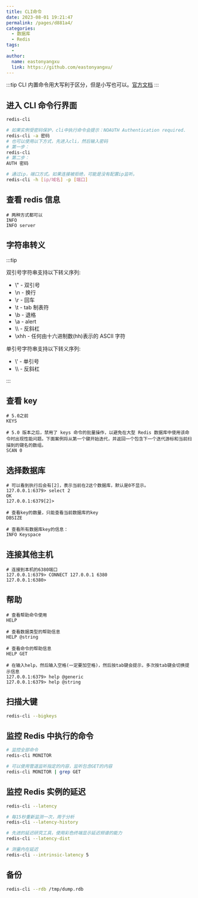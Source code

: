 ```yaml
---
title: CLI命令
date: 2023-08-01 19:21:47
permalink: /pages/d881a4/
categories:
  - 数据库
  - Redis
tags:
  -
author:
  name: eastonyangxu
  link: https://github.com/eastonyangxu/
---
```


:::tip
CLI 内置命令用大写利于区分，但是小写也可以。[官方文档](https://redis.io/docs/ui/cli/)
:::

## 进入 CLI 命令行界面

```sh
redis-cli

# 如果实例受密码保护，cli中执行命令会提示：NOAUTH Authentication required.
redis-cli -a 密码
# 也可以使用以下方式，先进入cli，然后输入密码
# 第一步：
redis-cli
# 第二步：
AUTH 密码

# 通过ip，端口方式。如果连接被拒绝，可能是没有配置ip监听。
redis-cli -h [ip/域名] -p [端口]
```

## 查看 redis 信息

```
# 两种方式都可以
INFO
INFO server
```

## 字符串转义

:::tip

双引号字符串支持以下转义序列:

- \\" - 双引号
- \n - 换行
- \r - 回车
- \t - tab 制表符
- \b - 退格
- \a - alert
- \\\ - 反斜杠
- \xhh - 任何由十六进制数(hh)表示的 ASCII 字符

单引号字符串支持以下转义序列:

- \\' - 单引号
- \\\ - 反斜杠

:::

## 查看 key

```
# 5.0之前
KEYS

# 5.0 版本之后，禁用了 keys 命令的批量操作，以避免在大型 Redis 数据库中使用该命令时出现性能问题。下面案例将从第一个键开始迭代，并返回一个包含下一个迭代游标和当前扫描到的键名的数组。
SCAN 0
```

## 选择数据库

```
# 可以看到执行后会有[2]，表示当前在2这个数据库，默认是0不显示。
127.0.0.1:6379> select 2
OK
127.0.0.1:6379[2]>

# 查看key的数量，只能查看当前数据库的key
DBSIZE

# 查看所有数据库key的信息：
INFO Keyspace
```

## 连接其他主机

```
# 连接到本机的6380端口
127.0.0.1:6379> CONNECT 127.0.0.1 6380
127.0.0.1:6380>
```

## 帮助

```
# 查看帮助命令使用
HELP

# 查看数据类型的帮助信息
HELP @string

# 查看命令的帮助信息
HELP GET

# 在输入help，然后输入空格(一定要加空格)，然后按tab键会提示，多次按tab键会切换提示信息
127.0.0.1:6379> help @generic
127.0.0.1:6379> help @string
```

## 扫描大键

```sh
redis-cli --bigkeys
```

## 监控 Redis 中执行的命令

```sh
# 监控全部命令
redis-cli MONITOR

# 可以使用管道监听指定的内容，监听包含GET的内容
redis-cli MONITOR | grep GET
```

## 监控 Redis 实例的延迟

```sh
redis-cli --latency

# 每15秒重新监测一次，用于分析
redis-cli --latency-history

# 先进的延迟研究工具，使用彩色终端显示延迟频谱的能力
redis-cli --latency-dist

# 测量内在延迟
redis-cli --intrinsic-latency 5
```

## 备份

```sh
redis-cli --rdb /tmp/dump.rdb
```
